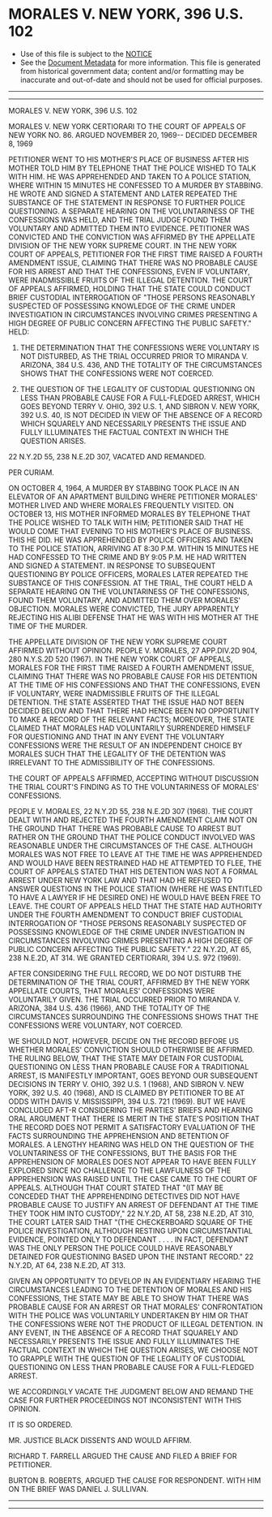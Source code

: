 ---
---

# MORALES V. NEW YORK, 396 U.S. 102

* Use of this file is subject to the [NOTICE](https://github.com/publicdocs/notice/blob/master/NOTICE)
* See the [Document Metadata](../../../) for more information.
  This file is generated from historical government data; content and/or formatting may be inaccurate and out-of-date and should not be used for official purposes.

----------
----------

MORALES V. NEW YORK, 396 U.S. 102

MORALES V. NEW YORK CERTIORARI TO THE COURT OF APPEALS OF NEW YORK NO. 86.  ARGUED NOVEMBER 20, 1969-- DECIDED DECEMBER 8, 1969

PETITIONER WENT TO HIS MOTHER'S PLACE OF BUSINESS AFTER HIS MOTHER TOLD HIM BY TELEPHONE THAT THE POLICE WISHED TO TALK WITH HIM.  HE WAS APPREHENDED AND TAKEN TO A POLICE STATION, WHERE WITHIN 15 MINUTES HE CONFESSED TO A MURDER BY STABBING.  HE WROTE AND SIGNED A STATEMENT AND LATER REPEATED THE SUBSTANCE OF THE STATEMENT IN RESPONSE TO FURTHER POLICE QUESTIONING.  A SEPARATE HEARING ON THE VOLUNTARINESS OF THE CONFESSIONS WAS HELD, AND THE TRIAL JUDGE FOUND THEM VOLUNTARY AND ADMITTED THEM INTO EVIDENCE.  PETITIONER WAS CONVICTED AND THE CONVICTION WAS AFFIRMED BY THE APPELLATE DIVISION OF THE NEW YORK SUPREME COURT.  IN THE NEW YORK COURT OF APPEALS, PETITIONER FOR THE FIRST TIME RAISED A FOURTH AMENDMENT ISSUE, CLAIMING THAT THERE WAS NO PROBABLE CAUSE FOR HIS ARREST AND THAT THE CONFESSIONS, EVEN IF VOLUNTARY, WERE INADMISSIBLE FRUITS OF THE ILLEGAL DETENTION.  THE COURT OF APPEALS AFFIRMED, HOLDING THAT THE STATE COULD CONDUCT BRIEF CUSTODIAL INTERROGATION OF "THOSE PERSONS REASONABLY SUSPECTED OF POSSESSING KNOWLEDGE OF THE CRIME UNDER INVESTIGATION IN CIRCUMSTANCES INVOLVING CRIMES PRESENTING A HIGH DEGREE OF PUBLIC CONCERN AFFECTING THE PUBLIC SAFETY."  HELD:

1.  THE DETERMINATION THAT THE CONFESSIONS WERE VOLUNTARY IS NOT DISTURBED, AS THE TRIAL OCCURRED PRIOR TO MIRANDA V. ARIZONA, 384 U.S. 436, AND THE TOTALITY OF THE CIRCUMSTANCES SHOWS THAT THE CONFESSIONS WERE NOT COERCED.

2.  THE QUESTION OF THE LEGALITY OF CUSTODIAL QUESTIONING ON LESS THAN PROBABLE CAUSE FOR A FULL-FLEDGED ARREST, WHICH GOES BEYOND TERRY V. OHIO, 392 U.S. 1, AND SIBRON V. NEW YORK, 392 U.S. 40, IS NOT DECIDED IN VIEW OF THE ABSENCE OF A RECORD WHICH SQUARELY AND NECESSARILY PRESENTS THE ISSUE AND FULLY ILLUMINATES THE FACTUAL CONTEXT IN WHICH THE QUESTION ARISES.

22 N.Y.2D 55, 238 N.E.2D 307, VACATED AND REMANDED.

PER CURIAM.

ON OCTOBER 4, 1964, A MURDER BY STABBING TOOK PLACE IN AN ELEVATOR OF AN APARTMENT BUILDING WHERE PETITIONER MORALES' MOTHER LIVED AND WHERE MORALES FREQUENTLY VISITED.  ON OCTOBER 13, HIS MOTHER INFORMED MORALES BY TELEPHONE THAT THE POLICE WISHED TO TALK WITH HIM; PETITIONER SAID THAT HE WOULD COME THAT EVENING TO HIS MOTHER'S PLACE OF BUSINESS.  THIS HE DID.  HE WAS APPREHENDED BY POLICE OFFICERS AND TAKEN TO THE POLICE STATION, ARRIVING AT 8:30 P.M.  WITHIN 15 MINUTES HE HAD CONFESSED TO THE CRIME AND BY 9:05 P.M. HE HAD WRITTEN AND SIGNED A STATEMENT.  IN RESPONSE TO SUBSEQUENT QUESTIONING BY POLICE OFFICERS, MORALES LATER REPEATED THE SUBSTANCE OF THIS CONFESSION.  AT THE TRIAL, THE COURT HELD A SEPARATE HEARING ON THE VOLUNTARINESS OF THE CONFESSIONS, FOUND THEM VOLUNTARY, AND ADMITTED THEM OVER MORALES' OBJECTION.  MORALES WERE CONVICTED, THE JURY APPARENTLY REJECTING HIS ALIBI DEFENSE THAT HE WAS WITH HIS MOTHER AT THE TIME OF THE MURDER.

THE APPELLATE DIVISION OF THE NEW YORK SUPREME COURT AFFIRMED WITHOUT OPINION.  PEOPLE V. MORALES, 27 APP.DIV.2D 904, 280 N.Y.S.2D 520 (1967).  IN THE NEW YORK COURT OF APPEALS, MORALES FOR THE FIRST TIME RAISED A FOURTH AMENDMENT ISSUE, CLAIMING THAT THERE WAS NO PROBABLE CAUSE FOR HIS DETENTION AT THE TIME OF HIS CONFESSIONS AND THAT THE CONFESSIONS, EVEN IF VOLUNTARY, WERE INADMISSIBLE FRUITS OF THE ILLEGAL DETENTION.  THE STATE ASSERTED THAT THE ISSUE HAD NOT BEEN DECIDED BELOW AND THAT THERE HAD HENCE BEEN NO OPPORTUNITY TO MAKE A RECORD OF THE RELEVANT FACTS; MOREOVER, THE STATE CLAIMED THAT MORALES HAD VOLUNTARILY SURRENDERED HIMSELF FOR QUESTIONING AND THAT IN ANY EVENT THE VOLUNTARY CONFESSIONS WERE THE RESULT OF AN INDEPENDENT CHOICE BY MORALES SUCH THAT THE LEGALITY OF THE DETENTION WAS IRRELEVANT TO THE ADMISSIBILITY OF THE CONFESSIONS.

THE COURT OF APPEALS AFFIRMED, ACCEPTING WITHOUT DISCUSSION THE TRIAL COURT'S FINDING AS TO THE VOLUNTARINESS OF MORALES' CONFESSIONS.

PEOPLE V. MORALES, 22 N.Y.2D 55, 238 N.E.2D 307 (1968).  THE COURT DEALT WITH AND REJECTED THE FOURTH AMENDMENT CLAIM NOT ON THE GROUND THAT THERE WAS PROBABLE CAUSE TO ARREST BUT RATHER ON THE GROUND THAT THE POLICE CONDUCT INVOLVED WAS REASONABLE UNDER THE CIRCUMSTANCES OF THE CASE.  ALTHOUGH MORALES WAS NOT FREE TO LEAVE AT THE TIME HE WAS APPREHENDED AND WOULD HAVE BEEN RESTRAINED HAD HE ATTEMPTED TO FLEE, THE COURT OF APPEALS STATED THAT HIS DETENTION WAS NOT A FORMAL ARREST UNDER NEW YORK LAW AND THAT HAD HE REFUSED TO ANSWER QUESTIONS IN THE POLICE STATION (WHERE HE WAS ENTITLED TO HAVE A LAWYER IF HE DESIRED ONE) HE WOULD HAVE BEEN FREE TO LEAVE.  THE COURT OF APPEALS HELD THAT THE STATE HAD AUTHORITY UNDER THE FOURTH AMENDMENT TO CONDUCT BRIEF CUSTODIAL INTERROGATION OF "THOSE PERSONS REASONABLY SUSPECTED OF POSSESSING KNOWLEDGE OF THE CRIME UNDER INVESTIGATION IN CIRCUMSTANCES INVOLVING CRIMES PRESENTING A HIGH DEGREE OF PUBLIC CONCERN AFFECTING THE PUBLIC SAFETY."  22 N.Y.2D, AT 65, 238 N.E.2D, AT 314.  WE GRANTED CERTIORARI, 394 U.S. 972 (1969).

AFTER CONSIDERING THE FULL RECORD, WE DO NOT DISTURB THE DETERMINATION OF THE TRIAL COURT, AFFIRMED BY THE NEW YORK APPELLATE COURTS, THAT MORALES' CONFESSIONS WERE VOLUNTARILY GIVEN.  THE TRIAL OCCURRED PRIOR TO MIRANDA V. ARIZONA, 384 U.S. 436 (1966), AND THE TOTALITY OF THE CIRCUMSTANCES SURROUNDING THE CONFESSIONS SHOWS THAT THE CONFESSIONS WERE VOLUNTARY, NOT COERCED.

WE SHOULD NOT, HOWEVER, DECIDE ON THE RECORD BEFORE US WHETHER MORALES' CONVICTION SHOULD OTHERWISE BE AFFIRMED.  THE RULING BELOW, THAT THE STATE MAY DETAIN FOR CUSTODIAL QUESTIONING ON LESS THAN PROBABLE CAUSE FOR A TRADITIONAL ARREST, IS MANIFESTLY IMPORTANT, GOES BEYOND OUR SUBSEQUENT DECISIONS IN TERRY V. OHIO, 392 U.S. 1 (1968), AND SIBRON V. NEW YORK, 392 U.S. 40 (1968), AND IS CLAIMED BY PETITIONER TO BE AT ODDS WITH DAVIS V. MISSISSIPPI, 394 U.S. 721 (1969).  BUT WE HAVE CONCLUDED AFT-R CONSIDERING THE PARTIES' BRIEFS AND HEARING ORAL ARGUMENT THAT THERE IS MERIT IN THE STATE'S POSITION THAT THE RECORD DOES NOT PERMIT A SATISFACTORY EVALUATION OF THE FACTS SURROUNDING THE APPREHENSION AND 8ETENTION OF MORALES.  A LENGTHY HEARING WAS HELD ON THE QUESTION OF THE VOLUNTARINESS OF THE CONFESSIONS, BUT THE BASIS FOR THE APPREHENSION OF MORALES DOES NOT APPEAR TO HAVE BEEN FULLY EXPLORED SINCE NO CHALLENGE TO THE LAWFULNESS OF THE APPREHENSION WAS RAISED UNTIL THE CASE CAME TO THE COURT OF APPEALS.  ALTHOUGH THAT COURT STATED THAT "(IT MAY BE CONCEDED THAT THE APPREHENDING DETECTIVES DID NOT HAVE PROBABLE CAUSE TO JUSTIFY AN ARREST OF DEFENDANT AT THE TIME THEY TOOK HIM INTO CUSTODY," 22 N.Y.2D, AT 58, 238 N.E.2D, AT 310, THE COURT LATER SAID THAT "(THE CHECKERBOARD SQUARE OF THE POLICE INVESTIGATION, ALTHOUGH RESTING UPON CIRCUMSTANTIAL EVIDENCE, POINTED ONLY TO DEFENDANT . . . . IN FACT, DEFENDANT WAS THE ONLY PERSON THE POLICE COULD HAVE REASONABLY DETAINED FOR QUESTIONING BASED UPON THE INSTANT RECORD."  22 N.Y.2D, AT 64, 238 N.E.2D, AT 313.

GIVEN AN OPPORTUNITY TO DEVELOP IN AN EVIDENTIARY HEARING THE CIRCUMSTANCES LEADING TO THE DETENTION OF MORALES AND HIS CONFESSIONS, THE STATE MAY BE ABLE TO SHOW THAT THERE WAS PROBABLE CAUSE FOR AN ARREST OR THAT MORALES' CONFRONTATION WITH THE POLICE WAS VOLUNTARILY UNDERTAKEN BY HIM OR THAT THE CONFESSIONS WERE NOT THE PRODUCT OF ILLEGAL DETENTION.  IN ANY EVENT, IN THE ABSENCE OF A RECORD THAT SQUARELY AND NECESSARILY PRESENTS THE ISSUE AND FULLY ILLUMINATES THE FACTUAL CONTEXT IN WHICH THE QUESTION ARISES, WE CHOOSE NOT TO GRAPPLE WITH THE QUESTION OF THE LEGALITY OF CUSTODIAL QUESTIONING ON LESS THAN PROBABLE CAUSE FOR A FULL-FLEDGED ARREST.

WE ACCORDINGLY VACATE THE JUDGMENT BELOW AND REMAND THE CASE FOR FURTHER PROCEEDINGS NOT INCONSISTENT WITH THIS OPINION.

IT IS SO ORDERED.

MR. JUSTICE BLACK DISSENTS AND WOULD AFFIRM.

RICHARD T. FARRELL ARGUED THE CAUSE AND FILED A BRIEF FOR PETITIONER.

BURTON B. ROBERTS, ARGUED THE CAUSE FOR RESPONDENT.  WITH HIM ON THE BRIEF WAS DANIEL J. SULLIVAN.


----------
----------

